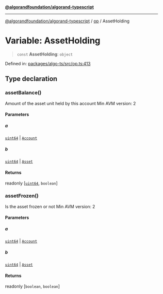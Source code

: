 [**@algorandfoundation/algorand-typescript**](../../../README.md)

***

[@algorandfoundation/algorand-typescript](../../../README.md) / [op](../README.md) / AssetHolding

# Variable: AssetHolding

> `const` **AssetHolding**: `object`

Defined in: [packages/algo-ts/src/op.ts:413](https://github.com/algorandfoundation/puya-ts/blob/14c9827d80da81ff08b4923e997ba22be04aa0db/packages/algo-ts/src/op.ts#L413)

## Type declaration

### assetBalance()

Amount of the asset unit held by this account
Min AVM version: 2

#### Parameters

##### a

[`uint64`](../../../type-aliases/uint64.md) | [`Account`](../../../type-aliases/Account.md)

##### b

[`uint64`](../../../type-aliases/uint64.md) | [`Asset`](../../../type-aliases/Asset.md)

#### Returns

readonly \[[`uint64`](../../../type-aliases/uint64.md), `boolean`\]

### assetFrozen()

Is the asset frozen or not
Min AVM version: 2

#### Parameters

##### a

[`uint64`](../../../type-aliases/uint64.md) | [`Account`](../../../type-aliases/Account.md)

##### b

[`uint64`](../../../type-aliases/uint64.md) | [`Asset`](../../../type-aliases/Asset.md)

#### Returns

readonly \[`boolean`, `boolean`\]
